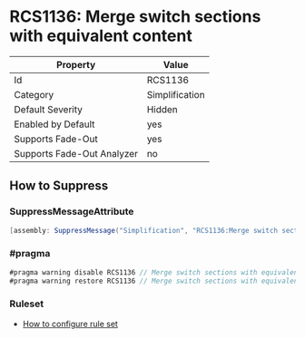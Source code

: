 # RCS1136: Merge switch sections with equivalent content

Property | Value
--- | --- 
Id | RCS1136
Category | Simplification
Default Severity | Hidden
Enabled by Default | yes
Supports Fade-Out | yes
Supports Fade-Out Analyzer | no

## How to Suppress

### SuppressMessageAttribute

```csharp
[assembly: SuppressMessage("Simplification", "RCS1136:Merge switch sections with equivalent content.", Justification = "<Pending>")]
```

### \#pragma

```csharp
#pragma warning disable RCS1136 // Merge switch sections with equivalent content.
#pragma warning restore RCS1136 // Merge switch sections with equivalent content.
```

### Ruleset

* [How to configure rule set](../HowToConfigureAnalyzers.md)
